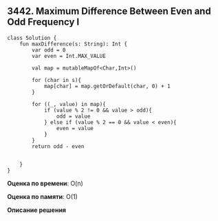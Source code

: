 ## 3442. Maximum Difference Between Even and Odd Frequency I



``` 
class Solution {
    fun maxDifference(s: String): Int {
        var odd = 0
        var even = Int.MAX_VALUE

        val map = mutableMapOf<Char,Int>()

        for (char in s){
            map[char] = map.getOrDefault(char, 0) + 1
        }

        for ((_, value) in map){
            if (value % 2 != 0 && value > odd){
                odd = value
            } else if (value % 2 == 0 && value < even){
                even = value
            }
        }
        return odd - even


    }
}

```

**Оценка по времени**: O(n)


**Оценка по памяти**: O(1)


**Описание решения**
```

```

